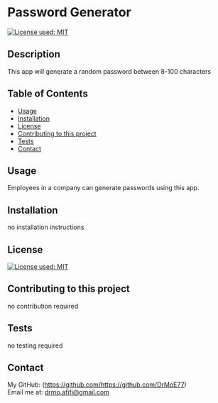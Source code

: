 # Password Generator
  [![License used: MIT](https://img.shields.io/badge/License-MIT-yellow.svg)](https://opensource.org/licenses/MIT)

  ## Description
  This app will generate a random password between 8-100 characters

  ## Table of Contents
  * [Usage](#usage)
  * [Installation](#installation)
  * [License](#license)
  * [Contributing to this project](#contributions)
  * [Tests](#tests)
  * [Contact](#contact)
  
  ## Usage
  Employees in a company can generate passwords using this app. 

  ## Installation 
  no installation instructions 

  ## License
  [![License used: MIT](https://img.shields.io/badge/License-MIT-yellow.svg)](https://opensource.org/licenses/MIT)

  ## Contributing to this project
  no contribution required

  ## Tests
  no testing required

  ## Contact
  My GitHub: (https://github.com/https://github.com/DrMoE77) <br>
  Email me at: drmo.afifi@gmail.com
